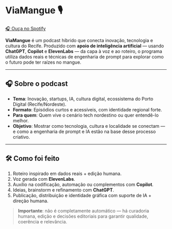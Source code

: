# ViaMangue 🎙️

<a href="https://open.spotify.com/episode/7LFrefBDCjFNBQrgQhpMMC?si=FvOxyIe3TOKSoBed0I_iNg" target="_blank">🎧 Ouça no Spotify</a>

**ViaMangue** é um podcast híbrido que conecta inovação, tecnologia e cultura do Recife. Produzido com **apoio de inteligência artificial** — usando **ChatGPT**, **Copilot** e **ElevenLabs** — da capa à voz e ao roteiro, o programa utiliza dados reais e técnicas de engenharia de prompt para explorar como o futuro pode ter raízes no mangue.

---

## 🎧 Sobre o podcast  
- **Tema**: Inovação, startups, IA, cultura digital, ecossistema do Porto Digital (Recife/Nordeste).  
- **Formato**: Episódios curtos e acessíveis, com identidade regional forte.  
- **Para quem**: Quem vive o cenário tech nordestino ou quer entendê-lo melhor.  
- **Objetivo**: Mostrar como tecnologia, cultura e localidade se conectam — e como a engenharia de prompt e IA estão na base desse processo criativo.

---

## 🛠 Como foi feito  
1. Roteiro inspirado em dados reais + edição humana.  
2. Voz gerada com **ElevenLabs**.  
3. Auxílio na codificação, automação ou complementos com **Copilot**.  
4. Ideias, brainstorm e refinamento com **ChatGPT**.  
5. Publicação, distribuição e identidade gráfica com suporte de IA + direção humana.

> **Importante**: não é completamente automático — há curadoria humana, edição e decisões editoriais para garantir qualidade, coerência e relevância.
